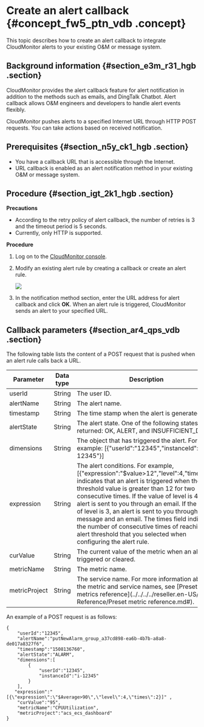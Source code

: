 # Create an alert callback {#concept_fw5_ptn_vdb .concept}

This topic describes how to create an alert callback to integrate CloudMonitor alerts to your existing O&M or message system.

## Background information {#section_e3m_r31_hgb .section}

CloudMonitor provides the alert callback feature for alert notification in addition to the methods such as emails, and DingTalk Chatbot. Alert callback allows O&M engineers and developers to handle alert events flexibly.

CloudMonitor pushes alerts to a specified Internet URL through HTTP POST requests. You can take actions based on received notification.

## Prerequisites {#section_n5y_ck1_hgb .section}

-   You have a callback URL that is accessible through the Internet.
-   URL callback is enabled as an alert notification method in your existing O&M or message system.

## Procedure {#section_igt_2k1_hgb .section}

**Precautions**

-   According to the retry policy of alert callback, the number of retries is 3 and the timeout period is 5 seconds.
-   Currently, only HTTP is supported.

**Procedure**

1.  Log on to the [CloudMonitor console](https://partners-intl.console.aliyun.com/#/cms).
2.  Modify an existing alert rule by creating a callback or create an alert rule.

    ![](http://static-aliyun-doc.oss-cn-hangzhou.aliyuncs.com/assets/img/6225/155659569335880_en-US.png)

3.  In the notification method section, enter the URL address for alert callback and click **OK**. When an alert rule is triggered, CloudMonitor sends an alert to your specified URL.

## Callback parameters {#section_ar4_qps_vdb .section}

The following table lists the content of a POST request that is pushed when an alert rule calls back a URL.

|Parameter|Data type|Description|
|---------|---------|-----------|
|userId|String|The user ID.|
|alertName|String|The alert name.|
|timestamp|String|The time stamp when the alert is generated.|
|alertState|String|The alert state. One of the following states is returned: OK, ALERT, and INSUFFICIENT\_DATA.|
|dimensions|String|The object that has triggered the alert. For example: \[\{"userId":"12345","instanceId":"i-12345"\}\]|
|expression|String|The alert conditions. For example, \[\{"expression":"$value\>12","level":4,"times":2\}\] indicates that an alert is triggered when the threshold value is greater than 12 for two consecutive times. If the value of level is 4, an alert is sent to you through an email. If the value of level is 3, an alert is sent to you through a text message and an email. The times field indicates the number of consecutive times of reaching the alert threshold that you selected when configuring the alert rule.|
|curValue|String|The current value of the metric when an alert is triggered or cleared.|
|metricName|String|The metric name.|
|metricProject|String|The service name. For more information about the metric and service names, see [Preset metrics reference](../../../../reseller.en-US/API Reference/Preset metric reference.md#).|

An example of a POST request is as follows:

```
{
    "userId":"12345",
    "alertName":"putNewAlarm_group_a37cd898-ea6b-4b7b-a8a8-de017a8327f6",
    "timestamp":"1508136760",
    "alertState":"ALARM",
    "dimensions":[
        {
            "userId":"12345",
            "instanceId":"i-12345"
        }
    ],
   "expression":"[{\"expression\":\"$Average>90\",\"level\":4,\"times\":2}]" , 
    "curValue":"95",
    "metricName":"CPUUtilization",
    "metricProject":"acs_ecs_dashboard"
}
```

